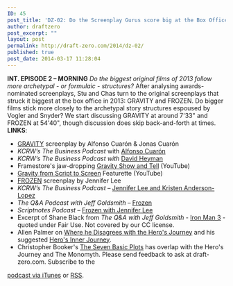 ```yaml
---
ID: 45
post_title: 'DZ-02: Do the Screenplay Gurus score big at the Box Office?'
author: draftzero
post_excerpt: ""
layout: post
permalink: http://draft-zero.com/2014/dz-02/
published: true
post_date: 2014-03-17 11:28:04
---
```

**INT. EPISODE 2 – MORNING** *Do the biggest original films of 2013 follow more archetypal - or formulaic - structures?* After analysing awards-nominated screenplays, Stu and Chas turn to the original screenplays that struck it biggest at the box office in 2013: GRAVITY and FROZEN. Do bigger films stick more closely to the archetypal story structures espoused by Vogler and Snyder? We start discussing GRAVITY at around 7'33" and FROZEN at 54'40", though discussion does skip back-and-forth at times. **LINKS**: 
*   <a href="http://www.warnerbros2013.com/PDF/gravity_20131219.PDF" target="_blank">GRAVITY</a> screenplay by Alfonso Cuarón & Jonas Cuarón
*   *KCRW’s The Business Podcast* with <a href="http://www.kcrw.com/etc/programs/tb/tb140217alfonso_cuaron?utm_source=feedburner&utm_medium=feed&utm_campaign=Feed%3A+kcrw%2Ftb+%28The+Business%29" target="_blank">Alfonso Cuarón</a>
*   *KCRW’s The Business Podcast with* <a href="http://www.kcrw.com/etc/programs/tb/tb131209david_heyman_on_prod?utm_source=feedburner&utm_medium=feed&utm_campaign=Feed%3A+kcrw%2Ftb+%28The+Business%29" target="_blank">David Heyman</a>
*   Framestore's jaw-dropping <a href="http://www.youtube.com/watch?v=rCm3FYp4hdI" target="_blank">Gravity Show and Tell</a> (YouTube)
*   <a href="http://www.youtube.com/watch?v=uJEkPq1WA3g" target="_blank">Gravity from Script to Screen</a> Featurette (YouTube)
*   <a href="http://waltdisneystudiosawards.com/#/frozen/screenplay" target="_blank">FROZEN</a> screenplay by Jennifer Lee
*   *KCRW’s The Business Podcast* – <a href="http://www.kcrw.com/etc/programs/tb/tb140120two_women_who_made_f?utm_source=feedburner&utm_medium=feed&utm_campaign=Feed%3A+kcrw%2Ftb+%28The+Business%29" target="_blank">Jennifer Lee and Kristen Anderson-Lopez</a>
*   *The Q&A Podcast with Jeff Goldsmith* – <a href="http://www.theqandapodcast.com/2013/11/frozen-q.html" target="_blank">Frozen</a>
*   *Scriptnotes Podcast* – <a href="http://johnaugust.com/2014/frozen-with-jennifer-lee" target="_blank">Frozen with Jennifer Lee</a>
*   Excerpt of Shane Black from *The Q&A with Jeff Goldsmith* - <a href="http://www.theqandapodcast.com/2013/09/iron-man-3-q.html" target="_blank">Iron Man 3</a> - quoted under Fair Use. Not covered by our CC license.
*   Allen Palmer on <a href="http://www.crackingyarns.com.au/2011/02/20/where-i-disagree-with-the-heros-journey/" target="_blank">Where he Disagrees with the Hero's Journey</a> and his suggested <a href="http://www.crackingyarns.com.au/2011/04/04/a-new-character-driven-heros-journey-2/" target="_blank">Hero's Inner Journey</a>.
*   Christopher Booker's <a href="http://tvtropes.org/pmwiki/pmwiki.php/Main/TheSevenBasicPlots" target="_blank">The Seven Basic Plots</a> has overlap with the Hero's Journey and The Monomyth. Please send feedback to ask at draft-zero.com. Subscribe to the 

[podcast via iTunes][1] or [RSS][2].

 [1]: https://itunes.apple.com/au/podcast/draft-zero-screenwriting-podcast/id847126598?mt=2&ls=1
 [2]: http://draftzero.libsyn.com/rss